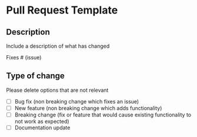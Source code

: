 # Pull Request Template

## Description

Include a description of what has changed

Fixes # (issue)

## Type of change

Please delete options that are not relevant

- [ ] Bug fix (non breaking change which fixes an issue)
- [ ] New feature (non breaking change which adds functionality)
- [ ] Breaking change (fix or feature that would cause existing functionality to not work as expected)
- [ ] Documentation update
